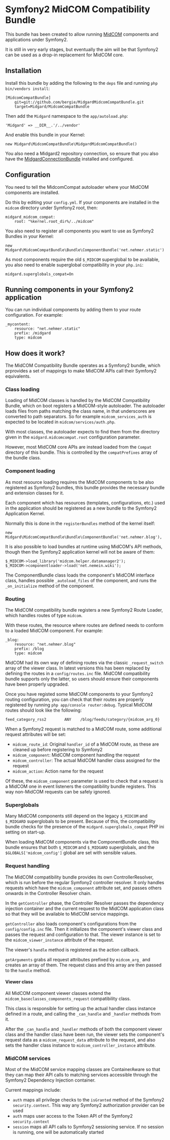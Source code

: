 Symfony2 MidCOM Compatibility Bundle
====================================

This bundle has been created to allow running [MidCOM]() components and applications under Symfony2.

It is still in very early stages, but eventually the aim will be that Symfony2 can be used as a drop-in replacement for MidCOM core.

## Installation

Install this bundle by adding the following to the `deps` file and running `php bin/vendors install`:

    [MidcomCompatBundle]
        git=git://github.com/bergie/MidgardMidcomCompatBundle.git
        target=Midgard/MidcomCompatBundle

Then add the `Midgard` namespace to the `app/autoload.php`:

    'Midgard' => __DIR__.'/../vendor'

And enable this bundle in your Kernel:

    new Midgard\MidcomCompatBundle\MidgardMidcomCompatBundle()

You also need a Midgard2 repository connection, so ensure that you also have the [MidgardConnectionBundle](https://github.com/bergie/MidgardConnectionBundle) installed and configured.

## Configuration

You need to tell the MidcomCompat autoloader where your MidCOM components are installed.

Do this by editing your `config.yml`. If your components are installed in the `midcom` directory under Symfony2 root, then:

    midgard_midcom_compat:
        root: "%kernel.root_dir%/../midcom"

You also need to register all components you want to use as Symfony2 Bundles in your Kernel:

    new Midgard\MidcomCompatBundle\Bundle\ComponentBundle('net.nehmer.static')

As most components require the old `$_MIDCOM` superglobal to be available, you also need to enable superglobal compatibility in your `php.ini`:

    midgard.superglobals_compat=On

## Running components in your Symfony2 application

You can run individual components by adding them to your route configuration. For example:

    _mycontent:
        resource: "net.nehmer.static"
        prefix: /midgard
        type: midcom

## How does it work?

The MidCOM Compatibility Bundle operates as a Symfony2 bundle, which prprovides a set of mappings to make MidCOM APIs call their Symfony2 equivalents.

### Class loading

Loading of MidCOM classes is handled by the MidCOM Compatibility Bundle, which on boot registers a MidCOM-style autoloader. The autoloader loads files from paths matching the class name, in that underscores are converted to path separators. So for example `midcom_services_auth` is expected to be located in `midcom/services/auth.php`.

With most classes, the autoloader expects to find them from the directory given in the `midgard.midcomcompat.root` configuration parameter.

However, most MidCOM core APIs are instead loaded from the `Compat` directory of this bundle. This is controlled by the `compatPrefixes` array of the bundle class.

### Component loading

As most resource loading requires the MidCOM components to be also registered as Symfony2 bundles, this bundle provides the necessary bundle and extension classes for it.

Each component which has resources (templates, configurations, etc.) used in the application should be registered as a new bundle to the Symfony2 Application Kernel.

Normally this is done in the `registerBundles` method of the kernel itself:

    new Midgard\MidcomCompatBundle\Bundle\ComponentBundle('net.nehmer.blog'),

It is also possible to load bundles at runtime using MidCOM's API methods, though then the Symfony2 application kernel will not be aware of them:

    $_MIDCOM->load_library('midcom.helper.datamanager2');
    $_MIDCOM->componentloader->load('net.nemein.wiki');

The ComponentBundle class loads the component's MidCOM interface class, handles possible `_autoload_files` of the component, and runs the `_on_initialize` method of the component.

### Routing

The MidCOM compatibility bundle registers a new Symfony2 Route Loader, which handles routes of type `midcom`.

With these routes, the resource where routes are defined needs to conform to a loaded MidCOM component. For example:

    _blog:
        resource: "net.nehmer.blog"
        prefix: /blog
        type: midcom

MidCOM had its own way of defining routes via the classic `_request_switch` array of the viewer class. In latest versions this has been replaced by defining the routes in a `config/routes.inc` file. MidCOM compatibility bundle supports only the latter, so users should ensure their components have been properly upgraded.

Once you have registed some MidCOM components to your Symfony2 routing configuration, you can check that their routes are properly registered by running `php app/console router:debug`. Typical MidCOM routes should look like the following:

    feed_category_rss2        ANY    /blog/feeds/category/{midcom_arg_0}

When a Symfony2 request is matched to a MidCOM route, some additional request attributes will be set:

* `midcom_route_id`: Original `handler_id` of a MidCOM route, as these are cleaned up before registering to Symfony2
* `midcom_component`: MidCOM component handling the request
* `midcom_controller`: The actual MidCOM handler class assigned for the request
* `midcom_action`: Action name for the request

Of these, the `midcom_component` parameter is used to check that a request is a MidCOM one in event listeners the compatibility bundle registers. This way non-MidCOM requests can be safely ignored.

### Superglobals

Many MidCOM components still depend on the legacy `$_MIDCOM` and `$_MIDGARD` superglobals to be present. Because of this, the compatibility bundle checks for the presence of the `midgard.superglobals_compat` PHP ini setting on start-up.

When loading MidCOM components via the ComponentBundle class, this bundle ensures that both `$_MIDCOM` and `$_MIDGARD` superglobals, and the `$GLOBALS['midcom_config']` global are set with sensible values.

### Request handling

The MidCOM compatibility bundle provides its own ControllerResolver, which is run before the regular Symfony2 controller resolver. It only handles requests which have the `midcom_component` attribute set, and passes others onwards in the Controller Resolver chain.

In the `getController` phase, the Controller Resolver passes the dependency injection container and the current request to the MidCOM application class so that they will be available to MidCOM service mappings.

`getController` also loads component's configurations from the `config/config.inc` file. Then it initializes the component's viewer class and passes the request and configuration to that. The viewer instance is set to the `midcom_viewer_instance` attribute of the request.

The viewer's `handle` method is registered as the action callback.

`getArguments` grabs all request attributes prefixed by `midcom_arg_` and creates an array of them. The request class and this array are then passed to the `handle` method.

#### Viewer class

All MidCOM component viewer classes extend the `midcom_baseclasses_components_request` compatibility class.

This class is responsible for setting up the actual handler class instance defined in a route, and calling the `_can_handle` and `_handler` methods from it.

After the `_can_handle` and `_handler` methods of both the component viewer class and the handler class have been run, the viewer sets the component's request data as a `midcom_request_data` attribute to the request, and also sets the handler class instance to `midcom_controller_instance` attribute.

### MidCOM services

Most of the MidCOM service mapping classes are ContainerAware so that they can map their API calls to matching services accessible through the Symfony2 Dependency Injection container.

Current mappings include:

* `auth` maps all privilege checks to the `isGranted` method of the Symfony2 `security.context`. This way any Symfony2 authorization provider can be used
* `auth` maps user access to the Token API of the Symfony2 `security.context`
* `session` maps all API calls to Symfony2 sessioning service. If no session is running, one will be automatically started
